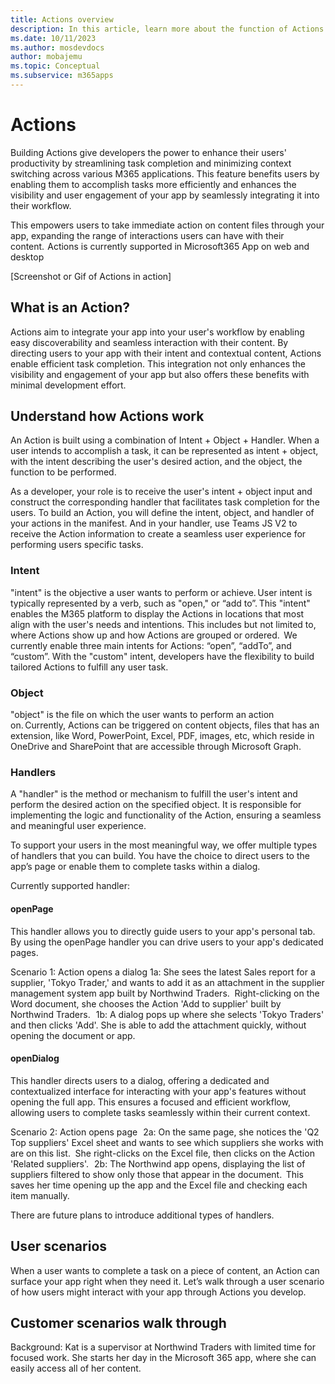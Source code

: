 ```yaml
---
title: Actions overview
description: In this article, learn more about the function of Actions and its use cases. 
ms.date: 10/11/2023
ms.author: mosdevdocs
author: mobajemu
ms.topic: Conceptual
ms.subservice: m365apps
---
```


# Actions

Building Actions give developers the power to enhance their users' productivity by streamlining task completion and minimizing context switching across various M365 applications. 
This feature benefits users by enabling them to accomplish tasks more efficiently and enhances the visibility and user engagement of your app by seamlessly integrating it into their workflow.

This empowers users to take immediate action on content files through your app, expanding the range of interactions users can have with their content.  Actions is currently supported in Microsoft365 App on web and desktop

[Screenshot or Gif of Actions in action]  

## What is an Action?

Actions aim to integrate your app into your user's workflow by enabling easy discoverability and seamless interaction with their content. By directing users to your app with their intent and contextual content, Actions enable efficient task completion. This integration not only enhances the visibility and engagement of your app but also offers these benefits with minimal development effort.
  
## Understand how Actions work

An Action is built using a combination of Intent + Object + Handler. When a user intends to accomplish a task, it can be represented as intent + object, with the intent describing the user's desired action, and the object, the function to be performed.

As a developer, your role is to receive the user's intent + object input and construct the corresponding handler that facilitates task completion for the users.
To build an Action, you will define the intent, object, and handler of your actions in the manifest. And in your handler, use Teams JS V2 to receive the Action information to create a seamless user experience for performing users specific tasks.  

### Intent

"intent" is the objective a user wants to perform or achieve. User intent is typically represented by a verb, such as "open," or “add to”. This "intent" enables the M365 platform to display the Actions in locations that most align with the user's needs and intentions. This includes but not limited to, where Actions show up and how Actions are grouped or ordered. 
We currently enable three main intents for Actions: “open”, “addTo”, and “custom”. With the "custom" intent, developers have the flexibility to build tailored Actions to fulfill any user task.

### Object

"object" is the file on which the user wants to perform an action on. Currently, Actions can be triggered on content objects, files that has an extension, like Word, PowerPoint, Excel, PDF, images, etc, which reside in OneDrive and SharePoint that are accessible through Microsoft Graph.

### Handlers

A "handler" is the method or mechanism to fulfill the user's intent and perform the desired action on the specified object. It is responsible for implementing the logic and functionality of the Action, ensuring a seamless and meaningful user experience.

To support your users in the most meaningful way, we offer multiple types of handlers that you can build. You have the choice to direct users to the app’s page or enable them to complete tasks within a dialog. 

Currently supported handler:

#### openPage

This handler allows you to directly guide users to your app's personal tab. By using the openPage handler you can drive users to your app's dedicated pages.

Scenario 1: Action opens a dialog
1a: She sees the latest Sales report for a supplier, 'Tokyo Trader,' and wants to add it as an attachment in the supplier management system app built by Northwind Traders.   Right-clicking on the Word document, she chooses the Action 'Add to supplier' built by Northwind Traders.  
1b: A dialog pops up where she selects 'Tokyo Traders' and then clicks 'Add'. She is able to add the attachment quickly, without opening the document or app.  

#### openDialog

This handler directs users to a dialog, offering a dedicated and contextualized interface for interacting with your app's features without opening the full app. This ensures a focused and efficient workflow, allowing users to complete tasks seamlessly within their current context.

Scenario 2: Action opens page  
2a: On the same page, she notices the 'Q2 Top suppliers' Excel sheet and wants to see which suppliers she works with are on this list.   She right-clicks on the Excel file, then clicks on the Action 'Related suppliers'.  
2b: The Northwind app opens, displaying the list of suppliers filtered to show only those that appear in the document.  This saves her time opening up the app and the Excel file and checking each item manually.  

There are future plans to introduce additional types of handlers.
 
## User scenarios
When a user wants to complete a task on a piece of content, an Action can surface your app right when they need it. Let’s walk through a user scenario of how users might interact with your app through Actions you develop.  
  
## Customer scenarios walk through  
Background: Kat is a supervisor at Northwind Traders with limited time for focused work. She starts her day in the Microsoft 365 app, where she can easily access all of her content.  
